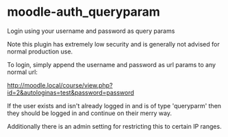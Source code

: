# moodle-auth_queryparam

Login using your username and password as query params

Note this plugin has extremely low security and is generally not advised for
normal production use.

To login, simply append the username and password as url params to any normal url:

http://moodle.local/course/view.php?id=2&autologinas=test&password=password

If the user exists and isn't already logged in and is of type 'queryparm' then
they should be logged in and continue on their merry way.

Additionally there is an admin setting for restricting this to certain IP ranges.

